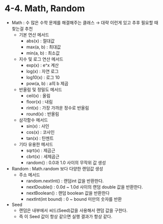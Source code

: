 # 4-4. Math, Random

- Math : 수 많은 수학 문제를 해결해주는 클래스 → 대략 이런게 있고 추후 필요할 때 찾는걸 추천
    - 기본 연산 메서드
        - abs(x) : 절대값
        - max(a, b) : 최대값
        - min(a, b) : 최소값
    - 지수 및 로그 연산 메서드
        - exp(x) : e^x 계산
        - log(x) : 자연 로그
        - log10(x) : 로그 10
        - pow(a, b) : a의 b 제곱
    - 반올림 및 정밀도 메서드
        - ceil(x) : 올림
        - floor(x) : 내림
        - rint(x) : 가장 가까운 정수로 반올림
        - round(x) : 반올림
    - 삼각함수 메서드
        - sin(x) : 사인
        - cos(x) : 코사인
        - tan(x) : 탄젠트
    - 기타 유용한 메서드
        - sqrt(x) : 제곱근
        - cbrt(x) : 세제곱근
        - random() : 0.0과 1.0 사이의 무작위 값 생성
- Random : Math.random 보다 다양한 랜덤값 생성
    - 주소 메서드
        - random.nextInt() : 랜덤int 값을 반환한다.
        - nextDouble() : 0.0d ~ 1.0d 사이의 랜덤 double 값을 반환한다.
        - nextBoolean() : 랜덤 boolean 값을 반환한다
        - nextInt(int bound) : 0 ~ bound 미만의 숫자를 반환
- Seed
    - 랜덤은 내부에서 씨드(Seed)값을 사용해서 랜덤 값을 구한다.
    - 즉 이 Seed 값이 항상 같으면 실행 결과가 항상 같다.
